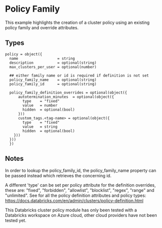 # Policy Family
This example highlights the creation of a cluster policy using an existing policy family and override attributes. 

## Types

```hcl
policy = object({
  name                  = string
  description           = optional(string)
  max_clusters_per_user = optional(number)
  
  ## either family name or id is required if definition is not set
  policy_family_name    = optional(string) 
  policy_family_id      = optional(string)

  policy_family_definition_overrides = optional(object({
      autotermination_minutes  = optional(object({
        type    = "fixed"
        value   = number
        hidden  = optional(bool)
      }))
      custom_tags.<tag-name> = optional(object({
        type    = "fixed"
        value   = string
        hidden  = optional(bool)
    }))
  }))
  })
```

## Notes
In order to lookup the policy_family_id, the policy_family_name property can be passed instead which retrieves the concerning id. 

A different 'type' can be set per policy attribute for the definition overrides, these are: "fixed", "forbidden", "allowlist", "blocklist", "regex", "range" and "unlimited".
See for all the policy definition attributes and policy types: https://docs.databricks.com/en/admin/clusters/policy-definition.html

This Databricks cluster policy module has only been tested with a Databricks workspace on Azure cloud, other cloud providers have not been tested yet.